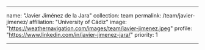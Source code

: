 ---

name: "Javier Jiménez de la Jara"
collection: team
permalink: /team/javier-jimenez/
affiliation: "University of Cádiz"
image: "https://weathernavigation.com/images/team/javier-jimenez.jpeg"
profile: "https://www.linkedin.com/in/javier-jimenez-jara/"
priority: 1

---